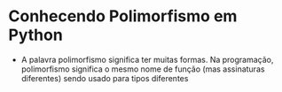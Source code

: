 # Conhecendo Polimorfismo em Python
- A palavra polimorfismo significa ter muitas formas. Na programação, polimorfismo significa o mesmo nome de função (mas assinaturas diferentes) sendo usado para tipos diferentes